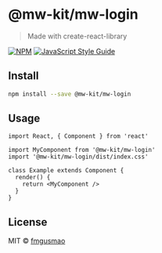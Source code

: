 # @mw-kit/mw-login

> Made with create-react-library

[![NPM](https://img.shields.io/npm/v/@mw-kit/mw-login.svg)](https://www.npmjs.com/package/@mw-kit/mw-login) [![JavaScript Style Guide](https://img.shields.io/badge/code_style-standard-brightgreen.svg)](https://standardjs.com)

## Install

```bash
npm install --save @mw-kit/mw-login
```

## Usage

```tsx
import React, { Component } from 'react'

import MyComponent from '@mw-kit/mw-login'
import '@mw-kit/mw-login/dist/index.css'

class Example extends Component {
  render() {
    return <MyComponent />
  }
}
```

## License

MIT © [fmgusmao](https://github.com/fmgusmao)
